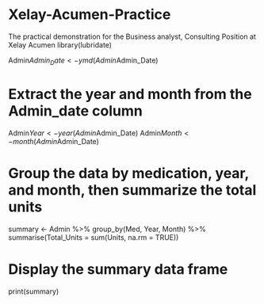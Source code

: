 # Xelay-Acumen-Practice
The practical demonstration for the Business analyst, Consulting Position at Xelay Acumen
library(lubridate)

Admin$Admin_Date <- ymd(Admin$Admin_Date)

# Extract the year and month from the Admin_date column
Admin$Year <- year(Admin$Admin_Date)
Admin$Month <- month(Admin$Admin_Date)

# Group the data by medication, year, and month, then summarize the total units
summary <- Admin %>%
  group_by(Med, Year, Month) %>%
  summarise(Total_Units = sum(Units, na.rm = TRUE))

# Display the summary data frame
print(summary)
